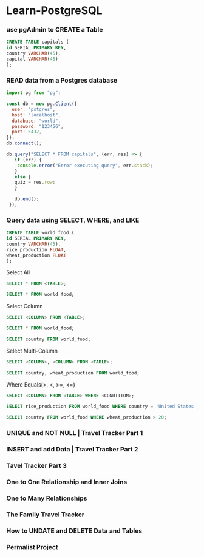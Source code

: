 # Learn-PostgreSQL

### use pgAdmin to CREATE a Table
```sql
CREATE TABLE capitals (
id SERIAL PRIMARY KEY,
country VARCHAR(45),
capital VARCHAR(45)
);
```

### READ data from a Postgres database
```js
import pg from "pg";

const db = new pg.Client({
  user: "pstgres",
  host: "localhost",
  database: "world",
  password: "123456",
  port: 5432,
});
db.connect();

db.query("SELECT * FROM capitals", (err, res) => {
   if (err) {
    console.error("Error executing query", err.stack);
   }
   else {
   quiz = res.row;
   }

   db.end();
 });
```


### Query data using SELECT, WHERE, and LIKE
```sql
CREATE TABLE world_food (
id SERIAL PRIMARY KEY,
country VARCHAR(45),
rice_production FLOAT,
wheat_production FLOAT
);
```
Select All
```sql
SELECT * FROM <TABLE>;

SELECT * FROM world_food;
```
Select Column
```sql
SELECT <COLUMN> FROM <TABLE>;

SELECT * FROM world_food;

SELECT country FROM world_food;
```
Select Multi-Column
```sql
SELECT <COLUMN>, <COLUMN> FROM <TABLE>;

SELECT country, wheat_production FROM world_food;
```
Where Equals(>, <, >=, <=)
```sql
SELECT <COLUMN> FROM <TABLE> WHERE <CONDITION>;

SELECT rice_production FROM world_food WHERE country = 'United States';

SELECT country FROM world_food WHERE wheat_production > 20;
```

### UNIQUE and NOT NULL | Travel Tracker Part 1

### INSERT and add Data | Travel Tracker Part 2

### Tavel Tracker Part 3

### One to One Relationship and Inner Joins

### One to Many Relationships

### The Family Travel Tracker

### How to UNDATE and DELETE Data and Tables

### Permalist Project
